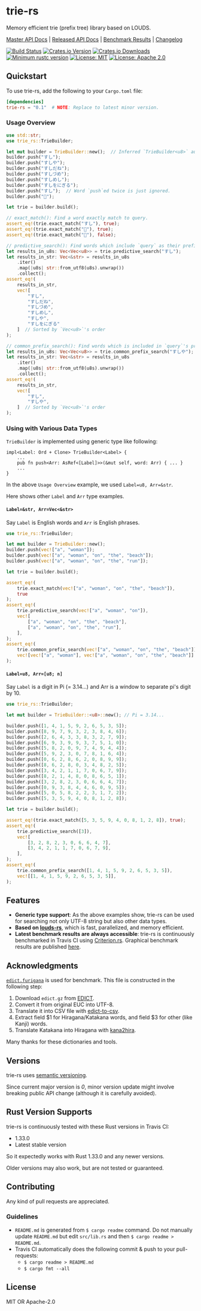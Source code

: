 # trie-rs

Memory efficient trie (prefix tree) library based on LOUDS.

[Master API Docs](https://laysakura.github.io/trie-rs/trie_rs/)
|
[Released API Docs](https://docs.rs/crate/trie-rs)
|
[Benchmark Results](https://laysakura.github.io/trie-rs/criterion/report/)
|
[Changelog](https://github.com/laysakura/trie-rs/blob/master/CHANGELOG.md)

[![Build Status](https://travis-ci.com/laysakura/trie-rs.svg?branch=master)](https://travis-ci.com/laysakura/trie-rs)
[![Crates.io Version](https://img.shields.io/crates/v/trie-rs.svg)](https://crates.io/crates/trie-rs)
[![Crates.io Downloads](https://img.shields.io/crates/d/trie-rs.svg)](https://crates.io/crates/trie-rs)
[![Minimum rustc version](https://img.shields.io/badge/rustc-1.33+-lightgray.svg)](https://github.com/laysakura/trie-rs#rust-version-supports)
[![License: MIT](https://img.shields.io/badge/license-MIT-blue.svg)](https://github.com/laysakura/trie-rs/blob/master/LICENSE-MIT)
[![License: Apache 2.0](https://img.shields.io/badge/license-Apache_2.0-blue.svg)](https://github.com/laysakura/trie-rs/blob/master/LICENSE-APACHE)

## Quickstart

To use trie-rs, add the following to your `Cargo.toml` file:

```toml
[dependencies]
trie-rs = "0.1"  # NOTE: Replace to latest minor version.
```

### Usage Overview
```rust
use std::str;
use trie_rs::TrieBuilder;

let mut builder = TrieBuilder::new();  // Inferred `TrieBuilder<u8>` automatically
builder.push("すし");
builder.push("すしや");
builder.push("すしだね");
builder.push("すしづめ");
builder.push("すしめし");
builder.push("すしをにぎる");
builder.push("すし");  // Word `push`ed twice is just ignored.
builder.push("🍣");

let trie = builder.build();

// exact_match(): Find a word exactly match to query.
assert_eq!(trie.exact_match("すし"), true);
assert_eq!(trie.exact_match("🍣"), true);
assert_eq!(trie.exact_match("🍜"), false);

// predictive_search(): Find words which include `query` as their prefix.
let results_in_u8s: Vec<Vec<u8>> = trie.predictive_search("すし");
let results_in_str: Vec<&str> = results_in_u8s
    .iter()
    .map(|u8s| str::from_utf8(u8s).unwrap())
    .collect();
assert_eq!(
    results_in_str,
    vec![
        "すし",
        "すしだね",
        "すしづめ",
        "すしめし",
        "すしや",
        "すしをにぎる"
    ]  // Sorted by `Vec<u8>`'s order
);

// common_prefix_search(): Find words which is included in `query`'s prefix.
let results_in_u8s: Vec<Vec<u8>> = trie.common_prefix_search("すしや");
let results_in_str: Vec<&str> = results_in_u8s
    .iter()
    .map(|u8s| str::from_utf8(u8s).unwrap())
    .collect();
assert_eq!(
    results_in_str,
    vec![
        "すし",
        "すしや",
    ]  // Sorted by `Vec<u8>`'s order
);
```

### Using with Various Data Types
`TrieBuilder` is implemented using generic type like following:

```
impl<Label: Ord + Clone> TrieBuilder<Label> {
    ...
    pub fn push<Arr: AsRef<[Label]>>(&mut self, word: Arr) { ... }
    ...
}
```

In the above `Usage Overview` example, we used `Label=u8, Arr=&str`.

Here shows other `Label` and `Arr` type examples.

#### `Label=&str, Arr=Vec<&str>`
Say `Label` is English words and `Arr` is English phrases.

```rust
use trie_rs::TrieBuilder;

let mut builder = TrieBuilder::new();
builder.push(vec!["a", "woman"]);
builder.push(vec!["a", "woman", "on", "the", "beach"]);
builder.push(vec!["a", "woman", "on", "the", "run"]);

let trie = builder.build();

assert_eq!(
    trie.exact_match(vec!["a", "woman", "on", "the", "beach"]),
    true
);
assert_eq!(
    trie.predictive_search(vec!["a", "woman", "on"]),
    vec![
        ["a", "woman", "on", "the", "beach"],
        ["a", "woman", "on", "the", "run"],
    ],
);
assert_eq!(
    trie.common_prefix_search(vec!["a", "woman", "on", "the", "beach"]),
    vec![vec!["a", "woman"], vec!["a", "woman", "on", "the", "beach"]],
);
```

#### `Label=u8, Arr=[u8; n]`
Say `Label` is a digit in Pi (= 3.14...) and Arr is a window to separate pi's digit by 10.

```rust
use trie_rs::TrieBuilder;

let mut builder = TrieBuilder::<u8>::new(); // Pi = 3.14...

builder.push([1, 4, 1, 5, 9, 2, 6, 5, 3, 5]);
builder.push([8, 9, 7, 9, 3, 2, 3, 8, 4, 6]);
builder.push([2, 6, 4, 3, 3, 8, 3, 2, 7, 9]);
builder.push([6, 9, 3, 9, 9, 3, 7, 5, 1, 0]);
builder.push([5, 8, 2, 0, 9, 7, 4, 9, 4, 4]);
builder.push([5, 9, 2, 3, 0, 7, 8, 1, 6, 4]);
builder.push([0, 6, 2, 8, 6, 2, 0, 8, 9, 9]);
builder.push([8, 6, 2, 8, 0, 3, 4, 8, 2, 5]);
builder.push([3, 4, 2, 1, 1, 7, 0, 6, 7, 9]);
builder.push([8, 2, 1, 4, 8, 0, 8, 6, 5, 1]);
builder.push([3, 2, 8, 2, 3, 0, 6, 6, 4, 7]);
builder.push([0, 9, 3, 8, 4, 4, 6, 0, 9, 5]);
builder.push([5, 0, 5, 8, 2, 2, 3, 1, 7, 2]);
builder.push([5, 3, 5, 9, 4, 0, 8, 1, 2, 8]);

let trie = builder.build();

assert_eq!(trie.exact_match([5, 3, 5, 9, 4, 0, 8, 1, 2, 8]), true);
assert_eq!(
    trie.predictive_search([3]),
    vec![
        [3, 2, 8, 2, 3, 0, 6, 6, 4, 7],
        [3, 4, 2, 1, 1, 7, 0, 6, 7, 9],
    ],
);
assert_eq!(
    trie.common_prefix_search([1, 4, 1, 5, 9, 2, 6, 5, 3, 5]),
    vec![[1, 4, 1, 5, 9, 2, 6, 5, 3, 5]],
);
```

## Features
- **Generic type support**: As the above examples show, trie-rs can be used for searching not only UTF-8 string but also other data types.
- **Based on [louds-rs](https://crates.io/crates/louds-rs)**, which is fast, parallelized, and memory efficient.
- **Latest benchmark results are always accessible**: trie-rs is continuously benchmarked in Travis CI using [Criterion.rs](https://crates.io/crates/criterion). Graphical benchmark results are published [here](https://laysakura.github.io/trie-rs/criterion/report/).

## Acknowledgments
[`edict.furigana`](https://github.com/laysakura/trie-rs/blob/master/benches/edict.furigana) is used for benchmark.
This file is constructed in the following step:

1. Download `edict.gz` from [EDICT](http://www.edrdg.org/jmdict/edict.html).
2. Convert it from original EUC into UTF-8.
3. Translate it into CSV file with [edict-to-csv](https://pypi.org/project/edict-to-csv/).
4. Extract field $1 for Hiragana/Katakana words, and field $3 for other (like Kanji) words.
5. Translate Katakana into Hiragana with [kana2hira](https://github.com/ShellShoccar-jpn/misc-tools/blob/master/kata2hira).

Many thanks for these dictionaries and tools.

## Versions
trie-rs uses [semantic versioning](http://semver.org/spec/v2.0.0.html).

Since current major version is _0_, minor version update might involve breaking public API change (although it is carefully avoided).

## Rust Version Supports

trie-rs is continuously tested with these Rust versions in Travis CI:

- 1.33.0
- Latest stable version

So it expectedly works with Rust 1.33.0 and any newer versions.

Older versions may also work, but are not tested or guaranteed.

## Contributing

Any kind of pull requests are appreciated.

### Guidelines

- `README.md` is generated from `$ cargo readme` command. Do not manually update `README.md` but edit `src/lib.rs` and then `$ cargo readme > README.md`.
- Travis CI automatically does the following commit & push to your pull-requests:
    - `$ cargo readme > README.md`
    - `$ cargo fmt --all`

## License

MIT OR Apache-2.0

